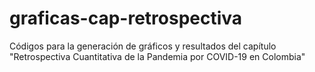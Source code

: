 # graficas-cap-retrospectiva
Códigos para la generación de gráficos y resultados del capítulo "Retrospectiva Cuantitativa de la Pandemia por COVID-19 en Colombia"
